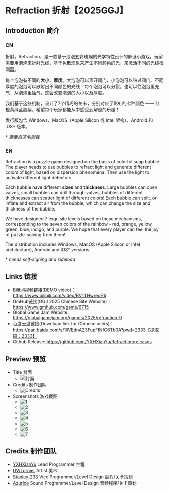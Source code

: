 # Refraction 折射【2025GGJ】

## Introduction 简介

### CN

折射，Refraction，是一款基于泡泡五彩斑斓的光学特性设计的解谜小游戏。玩家需要用泡泡来折射光线，基于色散现象来产生不同颜色的光，来激活不同的光线检测器。

每个泡泡有不同的**大小**、**厚度**。大泡泡可以顶开阀门、小泡泡可以钻过阀门、不同厚度的泡泡可以散射出不同颜色的光线！每个泡泡可以分裂，也可以往泡泡里充气，从泡泡里抽气，这会改变泡泡的大小以及厚度。

我们基于这些机制，设计了7个精巧的关卡，分别对应了彩虹的七种颜色 —— 红橙黄绿蓝靛紫，希望每个玩家都能从中感受到解谜的乐趣！

发行版包含 Windows、MacOS（Apple Silicon 或 Intel 架构）、Android 和 iOS* 版本。

\* *需要自签名侧载*

### EN

Refraction is a puzzle game designed on the basis of colorful soap bubble. The player needs to use bubbles to refract light and generate different colors of light, based on dispersion phenomena. Then use the light to activate different light detectors.

Each bubble have different **sizes** and **thickness**. Large bubbles can open valves, small bubbles can drill through valves, bubbles of different thicknesses can scatter light of different colors! Each bubble can split, or inflate and extract air from the bubble, which can change the size and thickness of the bubble.

We have designed 7 exquisite levels based on these mechanisms, corresponding to the seven colors of the rainbow - red, orange, yellow, green, blue, indigo, and purple. We hope that every player can feel the joy of puzzle-solving from them!

The distribution includes Windows, MacOS (Apple Silicon or Intel architecture), Android and iOS* versions.

\* *needs self-signing and sideload*

## Links 链接

* Bilibili视频链接(DEMO video)：https://www.bilibili.com/video/BV1THwreoE1i
* GmHub链接(GGJ 2025 Chinese Site Website)：https://www.gmhub.com/game/6715
* Global Game Jam Website: https://globalgamejam.org/games/2025/refraction-9
* 百度云盘链接(Download link for Chinese users)：https://pan.baidu.com/s/1llVEdnA23FupFINfC6Tb0A?pwd=2333【提取码：2333】
* Github Release: https://github.com/YXHXianYu/Refraction/releases

## Preview 预览

* Title 封面
  * ![封面](https://github.com/user-attachments/assets/aded84d0-bc95-43ed-a23d-8246e87b8586)
* Credits 制作团队
  * ![Credits](https://github.com/user-attachments/assets/35b458f3-77e9-4cf6-aef7-9d480f3a8b3a)
* Screenshots 游戏截图
  * ![1](https://github.com/user-attachments/assets/664fa6bb-ced4-4ccb-aece-8f6e8bfa8ba3)
  * ![2](https://github.com/user-attachments/assets/3d74f4b9-b0a2-4cd4-89df-d11e14975a7a)
  * ![3](https://github.com/user-attachments/assets/ade39d48-cb6b-42b8-83d3-6fb2c4b53299)
  * ![4](https://github.com/user-attachments/assets/1d0a30bc-f192-48f1-9f3f-9a30b33862d0)
  * ![5](https://github.com/user-attachments/assets/86d58797-1ebf-4634-bb5e-c4c5bd4198d2)
  * ![6](https://github.com/user-attachments/assets/5182991b-9e82-465b-bf9e-e577d193ec10)
  * ![7](https://github.com/user-attachments/assets/6aefd898-9053-42c8-bffe-e07461584677)

## Credits 制作团队
- [YXHXianYu](https://github.com/YXHXianYu) Lead Programmer 主程
- [DWTornier](https://github.com/DWTornier) Artist 美术
- [Stanley-233](https://github.com/Stanley-233) Vice Programmer/Level Design 副程/关卡策划
- [AzurIce](https://github.com/AzurIce) Sound Programmer/Level Design 音频程序/关卡策划



